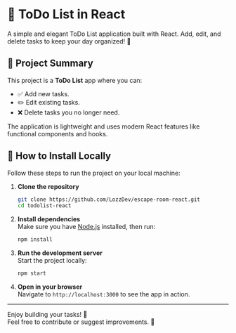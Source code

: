 # 📝 ToDo List in React

A simple and elegant ToDo List application built with React. Add, edit, and delete tasks to keep your day organized! 🚀

## 🌟 Project Summary

This project is a **ToDo List** app where you can:
- ✅ Add new tasks.
- ✏️ Edit existing tasks.
- ❌ Delete tasks you no longer need.

The application is lightweight and uses modern React features like functional components and hooks.

## 🚀 How to Install Locally

Follow these steps to run the project on your local machine:

1. **Clone the repository**  
   ```bash
   git clone https://github.com/LozzDev/escape-room-react.git
   cd todolist-react
   ```

2. **Install dependencies**  
   Make sure you have [Node.js](https://nodejs.org/) installed, then run:  
   ```bash
   npm install
   ```

3. **Run the development server**  
   Start the project locally:  
   ```bash
   npm start
   ```

4. **Open in your browser**  
   Navigate to `http://localhost:3000` to see the app in action.

---

Enjoy building your tasks! 🎉  
Feel free to contribute or suggest improvements. 💠

